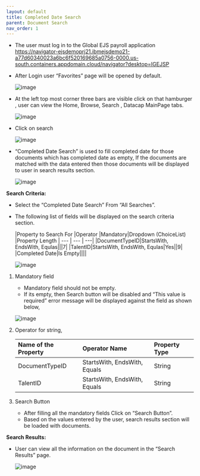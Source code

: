 ```yaml
---
layout: default
title: Completed Date Search
parent: Document Search
nav_order: 1
---
```


- The user must log in to the Global EJS payroll application 
    https://navigator-ejsdemoprj21.ibmejsdemo21-a77d60340023a6bc6f520169685a0756-0000.us-south.containers.appdomain.cloud/navigator?desktop=IGEJSP
- After Login user “Favorites”  page will be opened by default.
  
   ![image](https://user-images.githubusercontent.com/119289294/204798198-d160c56f-f557-459c-b732-c96db61224b0.png)
	
- At the left top most corner three bars are visible click on that hamburger , user can view the Home, Browse, Search , Datacap MainPage tabs.

   ![image](https://user-images.githubusercontent.com/119289294/204798415-b224a271-5994-424c-ac1d-262bbd4a20f8.png)
   
- Click on search 

   ![image](https://user-images.githubusercontent.com/119289294/204798636-a618c439-2010-4217-ba76-925dc43ab205.png)
   
- “Completed Date Search” is used to fill completed date for those documents which has completed date as  empty, If the documents are matched with the data entered then  those documents will be 
displayed to user in search results section.

   ![image](https://user-images.githubusercontent.com/119289294/204798839-afbb1d48-dab0-4d9b-84ac-8a3f44be1c60.png)
   
**Search Criteria:**
- Select the “Completed Date Search” From “All Searches”.
- The following list of fields will be displayed on the search criteria section.
    <div class="code-example" markdown="1">

   |Property to Search For |Operator |Mandatory|Dropdown (ChoiceList) |Property Length |
   --- | --- | ---|
   |DocumentTypeID|StartsWith, EndsWith, Equlas|||7|
   |TalentID|StartsWith, EndsWith, Equlas|Yes||9|
   |Completed Date|Is Empty||||

   </div>
   
   ![image](https://user-images.githubusercontent.com/119289294/204799023-5a581ff4-a613-4c7d-8660-f96c440e28c1.png)
   
1.	Mandatory field
	- Mandatory field should not be empty.  
	- If its empty, then Search button will be disabled and “This value is required” error message will be displayed against the field as shown below,
	
	![image](https://user-images.githubusercontent.com/119289294/204799247-0b32e2f9-4a81-488f-a334-d367f2b36c76.png)
	
2. Operator for string,

    <div class="code-example" markdown="1">

    |Name of the Property |Operator Name |Property Type|
    :--- | :--- | :---|
    |DocumentTypeID|StartsWith, EndsWith, Equals|String|  
	|TalentID|StartsWith, EndsWith, Equals|String|
    

    </div>
	
3. Search Button
   - After filling all the mandatory fields Click on “Search Button”.
   - Based on the values entered by the user, search results section will be loaded with documents.
   
**Search Results:**
- User can view all the information on the document in the “Search Results” page.

   ![image](https://user-images.githubusercontent.com/119289294/204799544-7129465c-07a9-498b-8155-d0c30f0ae98e.png)
